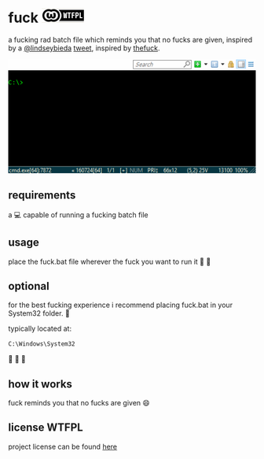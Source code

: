 # fuck [![WTFPL][license-badge]](LICENSE)

a fucking rad batch file which reminds you that no fucks are given, inspired by a [@lindseybieda](https://twitter.com/lindseybieda) [tweet](https://twitter.com/lindseybieda/status/767807738562871296), inspired by [thefuck](https://github.com/nvbn/thefuck/).

[![gif with the fucking example][examples-link]][examples-link]

## requirements

a :computer: capable of running a fucking batch file 

## usage

place the fuck.bat file wherever the fuck you want to run it :fu: :fu: 

## optional

for the best fucking experience i recommend placing fuck.bat in your System32 folder. :page_facing_up:

typically located at: 

```cmd
C:\Windows\System32
```

:clap: :clap: :clap:

## how it works

fuck reminds you that no fucks are given :smile:

## license WTFPL

project license can be found [here](LICENSE)

[examples-link]:   https://github.com/joshschmelzle/fuck/blob/master/example.gif
[license-badge]:   https://github.com/joshschmelzle/fuck/blob/master/wtfpl-badge-1.png

